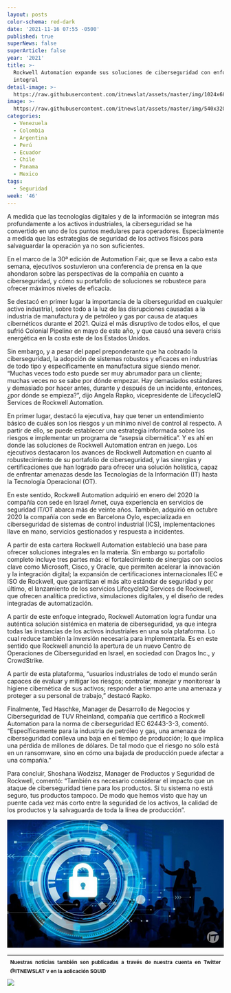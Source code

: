 ```yaml
---
layout: posts
color-schema: red-dark
date: '2021-11-16 07:55 -0500'
published: true
superNews: false
superArticle: false
year: '2021'
title: >-
  Rockwell Automation expande sus soluciones de ciberseguridad con enfoque
  integral
detail-image: >-
  https://raw.githubusercontent.com/itnewslat/assets/master/img/1024x680/evento-seguridad-g.jpg
image: >-
  https://raw.githubusercontent.com/itnewslat/assets/master/img/540x320/evento-seguridad-p.jpg
categories:
  - Venezuela
  - Colombia
  - Argentina
  - Perú
  - Ecuador
  - Chile
  - Panama
  - Mexico
tags:
  - Seguridad
week: '46'
---
```

A medida que las tecnologías digitales y de la información se integran más profundamente a los activos industriales, la ciberseguridad se ha convertido en uno de los puntos medulares para operadores. Especialmente a medida que las estrategias de seguridad de los activos físicos para salvaguardar la operación ya no son suficientes. 

En el marco de la 30ª edición de Automation Fair, que se lleva a cabo esta semana, ejecutivos sostuvieron una conferencia de prensa en la que ahondaron sobre las perspectivas de la compañía en cuanto a ciberseguridad, y cómo su portafolio de soluciones se robustece para ofrecer máximos niveles de eficacia. 

Se destacó en primer lugar la importancia de la ciberseguridad en cualquier activo industrial, sobre todo a la luz de las disrupciones causadas a la industria de manufactura y de petróleo y gas por causa de ataques cibernéticos durante el 2021. Quizá el más disruptivo de todos ellos, el que sufrió Colonial Pipeline en mayo de este año, y que causó una severa crisis energética en la costa este de los Estados Unidos. 

Sin embargo, y a pesar del papel preponderante que ha cobrado la ciberseguridad, la adopción de sistemas robustos y eficaces en industrias de todo tipo y específicamente en manufactura sigue siendo menor. “Muchas veces todo esto puede ser muy abrumador para un cliente; muchas veces no se sabe por dónde empezar. Hay demasiados estándares y demasiado por hacer antes, durante y después de un incidente, entonces, ¿por dónde se empieza?”, dijo Angela Rapko, vicepresidente de LifecycleIQ Services de Rockwell Automation. 

En primer lugar, destacó la ejecutiva, hay que tener un entendimiento básico de cuáles son los riesgos y un mínimo nivel de control al respecto. A partir de ello, se puede establecer una estrategia informada sobre los riesgos e implementar un programa de “asepsia cibernética”. Y es ahí en donde las soluciones de Rockwell Automation entran en juego. Los ejecutivos destacaron los avances de Rockwell Automation en cuanto al robustecimiento de su portafolio de ciberseguridad, y las sinergias y certificaciones que han logrado para ofrecer una solución holística, capaz de enfrentar amenazas desde las Tecnologías de la Información (IT) hasta la Tecnología Operacional (OT). 

En este sentido, Rockwell Automation adquirió en enero del 2020 la compañía con sede en Israel Avnet, cuya experiencia en servicios de seguridad IT/OT abarca más de veinte años. También, adquirió en octubre 2020 la compañía con sede en Barcelona Oylo, especializada en ciberseguridad de sistemas de control industrial (ICS), implementaciones llave en mano, servicios gestionados y respuesta a incidentes.

A partir de esta cartera Rockwell Automation estableció una base para ofrecer soluciones integrales en la materia. Sin embargo su portafolio completo incluye tres partes más: el fortalecimiento de sinergias con socios clave como Microsoft, Cisco, y Oracle, que permiten acelerar la innovación y la integración digital; la expansión de certificaciones internacionales IEC e ISO de Rockwell, que garantizan el más alto estándar de seguridad y por último, el lanzamiento de los servicios LifecycleIQ Services de Rockwell, que ofrecen analítica predictiva, simulaciones digitales, y el diseño de redes integradas de automatización.

A partir de este enfoque integrado, Rockwell Automation logra fundar una auténtica solución sistémica en materia de ciberseguridad, ya que integra todas las instancias de los activos industriales en una sola plataforma. Lo cual reduce también la inversión necesaria para implementarla. Es en este sentido que Rockwell anunció la apertura de un nuevo Centro de Operaciones de Ciberseguridad en Israel, en sociedad con Dragos Inc., y CrowdStrike. 

A partir de esta plataforma, “usuarios industriales de todo el mundo serán capaces de evaluar y mitigar los riesgos; controlar, manejar y monitorear la higiene cibernética de sus activos; responder a tiempo ante una amenaza y proteger a su personal de trabajo,” destacó Rapko. 

Finalmente, Ted Haschke, Manager de Desarrollo de Negocios y Ciberseguridad de TUV Rheinland, compañía que certificó a Rockwell Automation para la norma de ciberseguridad IEC 62443-3-3, comentó. “Específicamente para la industria de petróleo y gas, una amenaza de ciberseguridad conlleva una baja en el tiempo de producción; lo que implica una pérdida de millones de dólares. De tal modo que el riesgo no sólo está en un ransomware, sino en cómo una bajada de producción puede afectar a una compañía.” 

Para concluir, Shoshana Wodzisz, Manager de Productos y Seguridad de Rockwell, comentó: “También es necesario considerar el impacto que un ataque de ciberseguridad tiene para los productos. Si tu sistema no está seguro, tus productos tampoco. De modo que hemos visto que hay un puente cada vez más corto entre la seguridad de los activos, la calidad de los productos y la salvaguarda de toda la línea de producción”.

![](https://raw.githubusercontent.com/itnewslat/assets/master/img/540x320/evento-seguridad-p.jpg)

<table style="height: 42px;" width="569">
<tbody>
<tr>
<td style="text-align: justify;"><sub><strong>Nuestras noticias también son publicadas a través de nuestra cuenta en Twitter <a href="https://twitter.com/itnewslat?lang=es">@ITNEWSLAT</a> y en la aplicación <a href="https://squidapp.co/en/">SQUID</a></strong></sub></td>
</tr>
</tbody>
</table>

<img src="https://tracker.metricool.com/c3po.jpg?hash=56f88a41e39ab42c063cc51676587a04"/>